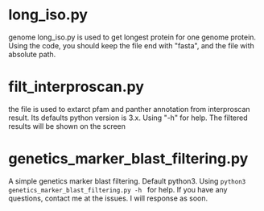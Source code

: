 # long_iso.py
genome
long_iso.py is used to get longest protein for one genome protein. Using the code, you should keep the file end with "fasta", and the file with absolute path. 

# filt_interproscan.py
the file is used to extarct pfam and panther annotation from interproscan result. Its defaults python version is 3.x. Using "-h" for help. The filtered results will be shown on the screen

# genetics_marker_blast_filtering.py
A simple genetics marker blast filtering. Default python3. Using `python3 genetics_marker_blast_filtering.py -h ` for help. If you have any questions, contact me at the issues. I will response as soon.
